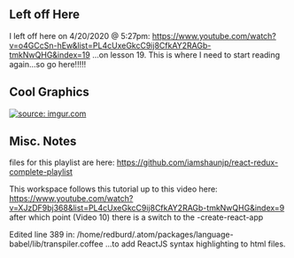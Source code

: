 ## Left off Here

I left off here on 4/20/2020 @ 5:27pm:
https://www.youtube.com/watch?v=o4GCcSn-hEw&list=PL4cUxeGkcC9ij8CfkAY2RAGb-tmkNwQHG&index=19
...on lesson 19.  This is where I need to start reading again...so go here!!!!!

## Cool Graphics

<a href="https://imgur.com/Jb0v2ek"><img src="https://i.imgur.com/Jb0v2ek.jpg" title="source: imgur.com" /></a>

## Misc. Notes

files for this playlist are here:
https://github.com/iamshaunjp/react-redux-complete-playlist

This workspace follows this tutorial up to this video here:
https://www.youtube.com/watch?v=XJzDF9bj368&list=PL4cUxeGkcC9ij8CfkAY2RAGb-tmkNwQHG&index=9
after which point (Video 10) there is a switch to the -create-react-app

Edited line 389 in:
/home/redburd/.atom/packages/language-babel/lib/transpiler.coffee
...to add ReactJS syntax highlighting to html files.
